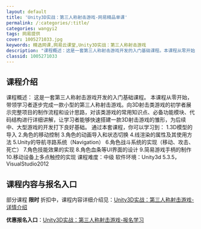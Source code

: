 ```yaml
---
layout: default
title: 'Unity3D实战：第三人称射击游戏-网易精品单课'
permalink: /:categories/:title/
categories: wangyi2
tags: 网易提供
cover: 1005271033.jpg
keywords: 精选网课,网易云课堂,Unity3D实战：第三人称射击游戏
description: "课程概述：这是一套第三人称射击游戏开发的入门基础课程。本课程从零开始，带领学习者逐步完成一款小型的第三人称射击游戏。向3D射击类游戏的初学者展示完整项目的制作流程和设计思路，对该类游戏的常用"
classid: 1005271033
---
```


## 课程介绍

课程概述：
这是一套第三人称射击游戏开发的入门基础课程。
本课程从零开始，带领学习者逐步完成一款小型的第三人称射击游戏。向3D射击类游戏的初学者展示完整项目的制作流程和设计思路，对该类游戏的常用知识点、必备功能模块、代码结构进行详细讲解，让学习者能够快速搭建一款3D射击游戏的雏形，为后续中、大型游戏的开发打下良好基础。
通过本套课程，你可以学习到：
1.3D模型的导入
2.角色的移动控制
3.角色的动画导入和状态切换
4.线渲染的属性及其使用方法
5.Unity的导航寻路系统（Navigation）
6.角色战斗系统的实现（移动、攻击、死亡）
7.角色技能效果的实现
8.角色血条等UI界面的设计
9.简易游戏手柄的制作
10.移动设备上多点触控的实现
课程难度：中级
软件环境：Unity3d 5.3.5，VisualStudio2012

## 课程内容与报名入口

部分课程 **限时** 折扣中，课程内容详细介绍见：[Unity3D实战：第三人称射击游戏-详情介绍](https://study.163.com/course/introduction/1005271033.htm?share=1&shareId=1025206652&utm_campaign=share&utm_medium=iphoneShare&utm_source=&utm_u=1025206652)

**优惠报名入口**：[Unity3D实战：第三人称射击游戏-报名学习](https://study.163.com/course/introduction/1005271033.htm?share=1&shareId=1025206652&utm_campaign=share&utm_medium=iphoneShare&utm_source=&utm_u=1025206652)

